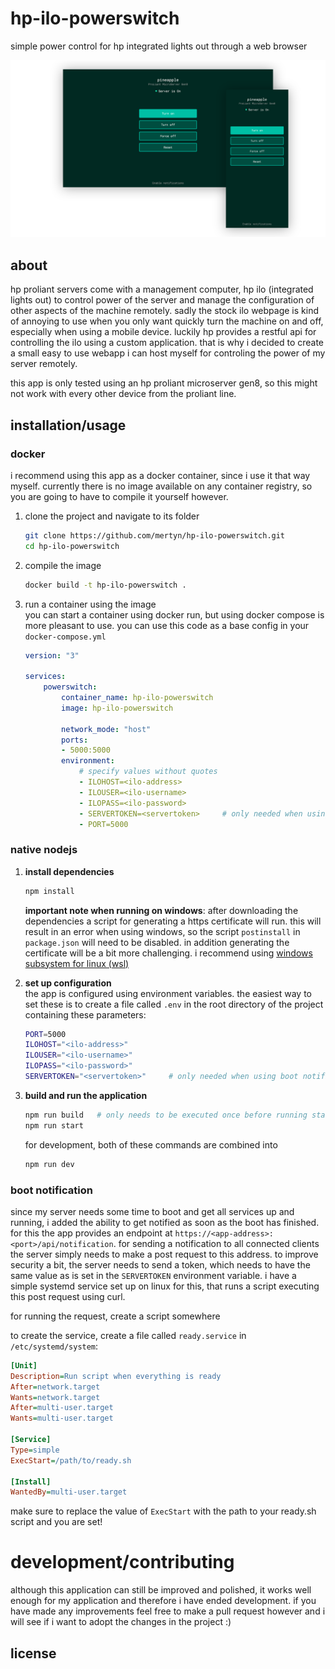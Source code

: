 # hp-ilo-powerswitch
simple power control for hp integrated lights out through a web browser

![screenshot of application](header.png)

## about
hp proliant servers come with a management computer, hp ilo (integrated lights out) to control power of the server and manage the configuration of other aspects of the machine remotely. sadly the stock ilo webpage is kind of annoying to use when you only want quickly turn the machine on and off, especially when using a mobile device. luckily hp provides a restful api for controlling the ilo using a custom application. that is why i decided to create a small easy to use webapp i can host myself for controling the power of my server remotely.

this app is only tested using an hp proliant microserver gen8, so this might not work with every other device from the proliant line.

## installation/usage

### docker
i recommend using this app as a docker container, since i use it that way myself. currently there is no image available on any container registry, so you are going to have to compile it yourself however.

1. clone the project and navigate to its folder
    ```bash
    git clone https://github.com/mertyn/hp-ilo-powerswitch.git
    cd hp-ilo-powerswitch
    ```
2. compile the image
    ```bash
    docker build -t hp-ilo-powerswitch .
    ```
3. run a container using the image <br>
    you can start a container using docker run, but using docker compose is more pleasant to use. you can use this code as a base config in your `docker-compose.yml`
    ```yaml
    version: "3"

    services:
        powerswitch:
            container_name: hp-ilo-powerswitch
            image: hp-ilo-powerswitch

            network_mode: "host"
            ports:
            - 5000:5000
            environment:
                # specify values without quotes
                - ILOHOST=<ilo-address>
                - ILOUSER=<ilo-username>
                - ILOPASS=<ilo-password>
                - SERVERTOKEN=<servertoken>     # only needed when using boot notification
                - PORT=5000
    ```

### native nodejs
1. **install dependencies**
    ```bash
    npm install
    ```
    **important note when running on windows**: after downloading the dependencies a script for generating a https certificate will run. this will result in an error when using windows, so the script `postinstall` in `package.json` will need to be disabled. in addition generating the certificate will be a bit more challenging. i recommend using [windows subsystem for linux (wsl)](https://learn.microsoft.com/en-us/windows/wsl/install)

2. **set up configuration**<br>
    the app is configured using environment variables. the easiest way to set these is to create a file called `.env` in the root directory of the project containing these parameters:
    ```bash
    PORT=5000
    ILOHOST="<ilo-address>"
    ILOUSER="<ilo-username>"
    ILOPASS="<ilo-password>"
    SERVERTOKEN="<servertoken>"     # only needed when using boot notification
    ```

3. **build and run the application**
    ```bash
    npm run build   # only needs to be executed once before running start
    npm run start
    ```
    for development, both of these commands are combined into
    ```bash
    npm run dev
    ```

### boot notification
since my server needs some time to boot and get all services up and running, i added the ability to get notified as soon as the boot has finished. for this the app provides an endpoint at `https://<app-address>:<port>/api/notification`. for sending a notification to all connected clients the server simply needs to make a post request to this address. to improve security a bit, the server needs to send a token, which needs to have the same value as is set in the `SERVERTOKEN` environment variable. i have a simple systemd service set up on linux for this, that runs a script executing this post request using curl.


for running the request, create a script somewhere

to create the service, create a file called `ready.service` in `/etc/systemd/system`:
```ini
[Unit]
Description=Run script when everything is ready
After=network.target
Wants=network.target
After=multi-user.target
Wants=multi-user.target

[Service]
Type=simple
ExecStart=/path/to/ready.sh

[Install]
WantedBy=multi-user.target
```
make sure to replace the value of `ExecStart` with the path to your ready.sh script and you are set!

# development/contributing
although this application can still be improved and polished, it works well enough for my application and therefore i have ended development. if you have made any improvements feel free to make a pull request however and i will see if i want to adopt the changes in the project :)

## license